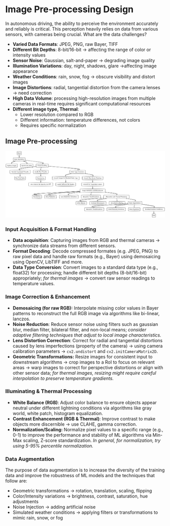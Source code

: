# Image Pre-processing Design

In autonomous driving, the ability to perceive the environment accurately and reliably is critical. This perception heavily relies on data from various sensors, with cameras being crucial. What are the data challenges?

- **Varied Data Formats**: JPEG, PNG, raw Bayer, TIFF
- **Different Bit Depths**: 8-bit/16-bit → affecting the range of color or intensity values
- **Sensor Noise**: Gaussian, salt-and-paper → degrading image quality
- **Illumination Variations**: day, night, shadows, glare →affecting image appearance
- **Weather Conditions**: rain, snow, fog → obscure visibility and distort images
- **Image Distortions**: radial, tangential distortion from the camera lenses → need correction
- **High Data Volume**: processing high-resolution images from multiple cameras in real-time requires significant computational resources
- **Different image type, Thermal**:
    - Lower resolution compared to RGB
    - Different information: temperature differences, not colors
    - Requires specific normalization

## Image Pre-processing

![image.png](assets/image_img.png)

### Input Acquisition & Format Handling

- **Data acquisition**: Capturing images from RGB and thermal cameras → synchronize data streams from different sensors.
- **Format Decoding**: Decode compressed formates (e.g. JPEG, PNG) to raw pixel data and handle raw formats (e.g., Bayer) using demosaicing using OpenCV, LibTIFF and more.
- **Data Type Conversion**: Convert images to a standard data type (e.g., float32) for processing; handle different bit depths (8-bit/16-bit) appropriately; *for thermal images* → convert raw sensor readings to temperature values.

### Image Correction & Enhancement

- **Demosaicing (for raw RGB):** Interpolate missing color values in Bayer patterns to reconstruct the full RGB image via algorithms like bi-linear, lanczos.
- **Noise Reduction**: Reduce sensor noise using filters such as gaussian blur, median filter, bilateral filter, and non-local means; *consider adaptive filtering techniques that adjust to local image characteristics.*
- **Lens Distortion Correction**: Correct for radial and tangential distortions caused by lens imperfections (property of the camera) → using camera calibration parameters → `cv2.undistort` and `cv2.initCameraMatrix2D`.
- **Geometric Transformations:** Resize images for consistent input to downstream algorithms → crop images to a RoI to focus on relevant areas → warp images to correct for perspective distortions or align with other sensor data; *for thermal images, resizing might require careful interpolation to preserve temperature gradients.*

### Illuminating & Thermal Processing

- **White Balance (RGB)**: Adjust color balance to ensure objects appear neutral under different lightning conditions via algorithms like gray world, white patch, histogram equalization.
- **Contrast Enhancement (RGB & Thermal)**: Improve contrast to make objects more discernible → use CLAHE, gamma correction.
- **Normalization/Scaling:** Normalize pixel values to a specific range (e.g., 0-1) to improve the performance and stability of ML algorithms via Min-Max scaling, Z-score standardization. *In general, for normalization, try using 5-95% percentile normalization.*

### Data Augmentation

The purpose of data augmentation is to increase the diversity of the training data and improve the robustness of ML models and the techniques that follow are:

- Geometric transformations → rotation, translation, scaling, flipping
- Color/Intensity variations → brightness, contrast, saturation, hue adjustments
- Noise Injection → adding artificial noise
- Simulated weather conditions → applying filters or transformations to mimic rain, snow, or fog